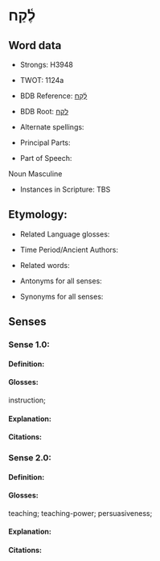 # לֶ֫קַח

<!-- Status: S2="NeedsEdits" -->
<!-- Lexica used for edits:   -->

## Word data

* Strongs: H3948

* TWOT: 1124a

* BDB Reference: [לֶ֫קַח](rc://en/bdb/dict/l.bx.ab)

* BDB Root: [לקח](rc://en/bdb/dict/l.bx.aa)

* Alternate spellings:

* Principal Parts:

* Part of Speech:

Noun Masculine

* Instances in Scripture: TBS

## Etymology:

* Related Language glosses:

* Time Period/Ancient Authors:

* Related words:

* Antonyms for all senses:

* Synonyms for all senses:

## Senses

### Sense 1.0:

#### Definition:

#### Glosses:

instruction; 

#### Explanation:

#### Citations:



### Sense 2.0:

#### Definition:

#### Glosses:

teaching; teaching-power; persuasiveness; 

#### Explanation:

#### Citations:



